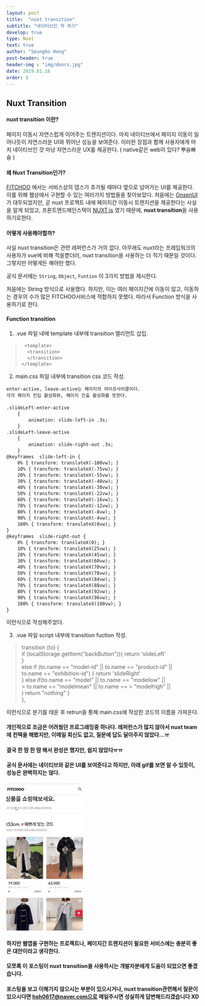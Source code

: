 ```yaml
---
layout: post
title:  "nuxt transition"
subtitle: "네이티브인 척 하기"
develop: true
type: Nuxt
text: true
author: "Seungho Hong"
post-header: true
header-img : "img/doors.jpg"
date: 2019.01.16
order: 5
---
```




## Nuxt Transition

#### nuxt transition 이란?
 페이지 이동시 자연스럽게 이어주는 트렌지션이다.
 마치 네이티브에서 페이지 이동이 일어나듯이 자연스러운 UI와 뛰어난 성능을 보여준다.
 이러한 장점과 함께 사용자에게 마치 네이티브인 것 마냥 자연스러운 UX를 제공한다.
 ( native같은 web이 있다? 뿌슝빠슝 )


#### 왜 Nuxt Transition인가?
[FITCHOO](https://fitchoo.kr/) 에서는 서비스상의 뎁스가 추가될 때마다 옆으로 넘어가는 UI를 제공한다.
이를 위해 웹상에서 구현할 수 있는 여러가지 방법들을 찾아보았다.
처음에는 [OnsenUI](https://onsen.io/vue/)가 대두되었지만, 곧 nuxt 프로젝트 내에 페이지간 이동시 트렌지션을 제공한다는 사실을 알게 되었고, 프론트엔드메인스택이 [NUXT.js](https://ko.nuxtjs.org/) 였기 때문에, **nuxt transition**을 사용하기로한다.

#### 어떻게 사용해야할까?
사실 nuxt transition은 관련 레퍼런스가 거의 없다.
아무래도 nuxt라는 프레임워크의 사용자가 vue에 비해 적을뿐더러, nuxt transition을 사용하는 더 적기 때문일 것이다.
그렇지만 어떻게든 해야만 했다.

공식 문서에는 `String`, `Object`, `Funtion` 이 3가지 방법을 제시한다.

처음에는 String 방식으로 사용했다.
하지만, 이는 여러 페이지간에 이동이 많고, 이동하는 경우의 수가 많은 FITCHOO서비스에 적합하지 못했다.
따라서 Function 방식을 사용하기로 한다.

#### Function transition

 1. .vue 파일 내에 template 내부에 transition 엘리먼트 삽입.
>      <template>
>     	<transition>
>     	</transition>
>     </template>


 2.  main.css 파일 내부에 transition css 코드 작성.

	enter-active, leave-active는 페이지의 라이프사이클이다.
	각각 페이지 진입 활성화와, 페이지 진출 활성화를 뜻한다. 

	.slideLeft-enter-active
		{
			animation: slide-left-in .3s;
		}
	.slideLeft-leave-active 
		{
			animation: slide-right-out .3s;
		}
	@keyframes  slide-left-in {
		0% { transform: translateX(-100vw); }
		10% { transform: translateX(-75vw); }
		20% { transform: translateX(-55vw); }
		30% { transform: translateX(-40vw); }
		40% { transform: translateX(-30vw); }
		50% { transform: translateX(-22vw); }
		60% { transform: translateX(-16vw); }
		70% { transform: translateX(-12vw); }
		80% { transform: translateX(-8vw); }
		90% { transform: translateX(-4vw); }
		100% { transform: translateX(0vw); }
	}
	@keyframes  slide-right-out {
		0% { transform: translateX(0); }
		10% { transform: translateX(25vw); }
		20% { transform: translateX(45vw); }
		30% { transform: translateX(60vw); }
		40% { transform: translateX(70vw); }
		50% { transform: translateX(78vw); }
		60% { transform: translateX(84vw); }
		70% { transform: translateX(88vw); }
		80% { transform: translateX(92vw); }
		90% { transform: translateX(96vw); }
		100% { transform: translateX(100vw); }
	}

이런식으로 작성해주었다.

3. .vue 파일 script 내부에 transition fuction 작성.

> 	transition (to) { 		
> if (localStorage.getItem("backButton")){
> 			return  'slideLeft' 		
> } 	
> else  if (to.name == "model-id" ||
> 			to.name == "product-id" || 			
> to.name == "exhibition-id") {
> 			return  'slideRight' 		
> } 		else  if(to.name == "model" ||
> 			to.name == "modellow" || 			
		> to.name == "modelmean" || 			to.name ==
		> "modelhigh" || 			
>  ) 		return  "nothing" 		} 	
>  },

이런식으로 분기를 태운 후 retrun을 통해 main.css에 작성한 코드의 이름을 가져온다.

 
#### 개인적으로 조금은 어려웠던 프로그래밍중 하나다. 레퍼런스가 많지 않아서 nuxt team에 컨택을 해봤지만, 이메일 회신도 없고, 질문에 답도 달아주지 않았다...ㅠ
#### 결국 한 땀 한 땀 해서 완성은 했지만, 쉽지 않았다ㅠㅠ

#### 공식 문서에는 네이티브와 같은 UI를 보여준다고 하지만, 아래 gif를 보면 알 수 있듯이, 성능은 완벽하지는 않다. 

![image](img/nuxtTransition.gif)

#### 하지만 웹앱을 구현하는 프로젝트나, 페이지간 트렌지션이 필요한 서비스에는 충분히 좋은 대안이라고 생각한다.

#### 모쪼록 이 포스팅이 nuxt transition을 사용하시는 개발자분에게 도움이 되었으면 좋겠습니다.

#### 포스팅을 보고 이해가지 않으시는 부분이 있으시거나, nuxt transition관련해서 질문이 있으시다면 hsh0617@naver.com으로 메일주시면 성실하게 답변해드리겠습니다 XD